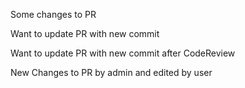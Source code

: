 Some changes to PR

Want to update PR with new commit

Want to update PR with new commit after CodeReview

New Changes to PR by admin and edited by user
